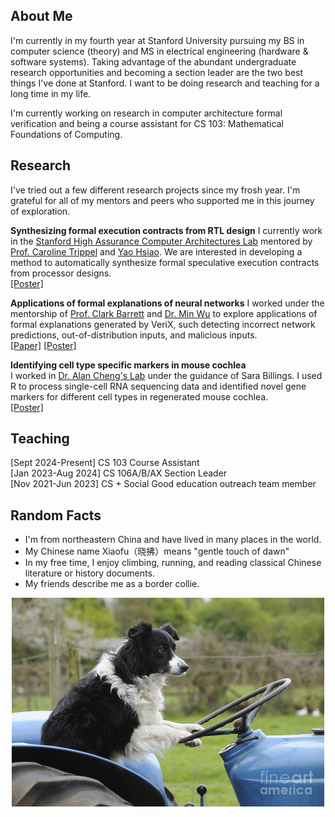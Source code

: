## About Me
I'm currently in my fourth year at Stanford University pursuing my BS in computer science (theory) and MS in electrical engineering (hardware & software systems). Taking advantage of the abundant undergraduate research opportunities and becoming a section leader are the two best things I've done at Stanford. I want to be doing research and teaching for a long time in my life.

I'm currently working on research in computer architecture formal verification and being a course assistant for CS 103: Mathematical Foundations of Computing.

## Research
I've tried out a few different research projects since my frosh year. I'm grateful for all of my mentors and peers who supported me in this journey of exploration.

**Synthesizing formal execution contracts from RTL design**
I currently work in the [Stanford High Assurance Computer Architectures Lab](https://trippel-lab.stanford.edu/) mentored by [Prof. Caroline Trippel](https://cs.stanford.edu/people/trippel/) and [Yao Hsiao](https://web.stanford.edu/~yaohsiao/). We are interested in developing a method to automatically synthesize formal speculative execution contracts from processor designs. \
<a href="/assets/posters/CURIS24_poster.pdf" target="_blank">[Poster]</a>

**Applications of formal explanations of neural networks**
I worked under the mentorship of [Prof. Clark Barrett](https://theory.stanford.edu/~barrett/) and [Dr. Min Wu](https://profiles.stanford.edu/276567) to explore applications of formal explanations generated by VeriX, such detecting incorrect network predictions, out-of-distribution inputs, and malicious inputs. \
<a href="https://arxiv.org/abs/2409.03060">[Paper]</a> <a href="/assets/posters/AI_Safety_poster.pdf" target="_blank">[Poster]</a>

**Identifying cell type specific markers in mouse cochlea** \
I worked in [Dr. Alan Cheng's Lab](https://med.stanford.edu/achenglab.html) under the guidance of Sara Billings. I used R to process single-cell RNA sequencing data and identified novel gene markers for different cell types in regenerated mouse cochlea. \
<a href="/assets/posters/scRNA_seq_poster.pdf" target="_blank">[Poster]</a>

## Teaching
[Sept 2024-Present] CS 103 Course Assistant \
[Jan 2023-Aug 2024] CS 106A/B/AX Section Leader \
[Nov 2021-Jun 2023] CS + Social Good education outreach team member

## Random Facts
- I'm from northeastern China and have lived in many places in the world.
- My Chinese name Xiaofu（晓拂）means "gentle touch of dawn"
- In my free time, I enjoy climbing, running, and reading classical Chinese literature or history documents.
- My friends describe me as a border collie.

<center>
    <img src="/assets/img/border-collie.jpg" alt="border collie driving" width="500"/>
</center>

